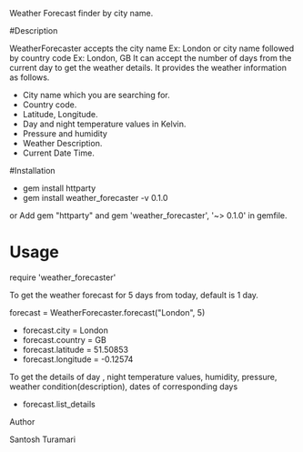 Weather Forecast finder by city name.

#Description

WeatherForecaster accepts the city name Ex: London or city name followed by country code Ex: London, GB
It can accept the number of days from the current day to get the weather details. It provides the weather information as follows.
  - City name which you are searching for.
  - Country code.
  - Latitude, Longitude.
  - Day and night temperature values in Kelvin.  
  - Pressure and humidity
  - Weather Description.
  - Current Date Time.

 #Installation
 
 - gem install httparty
 - gem install weather_forecaster -v 0.1.0

 or Add 
 gem "httparty" and
 gem 'weather_forecaster', '~> 0.1.0' in gemfile.

 # Usage

 require 'weather_forecaster'

 To get the weather forecast for 5 days from today, default is 1 day.
 
 forecast = WeatherForecaster.forecast("London", 5) 
 
 - forecast.city = London
 - forecast.country = GB
 - forecast.latitude = 51.50853
 - forecast.longitude = -0.12574
 
 To get the details of day , night temperature values, humidity, pressure, weather condition(description), dates of   corresponding days

  - forecast.list_details
 
 Author

 Santosh Turamari
